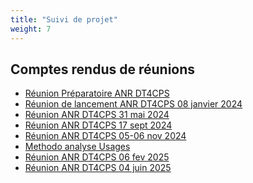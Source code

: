 ```yaml
---
title: "Suivi de projet"
weight: 7
---
```


## Comptes rendus de réunions

* <a href="/pdf/01%20Réunion%20Préparatoire%20ANR%20DT4CPS.pdf" target="_blank">Réunion Préparatoire ANR DT4CPS</a>
* <a href="/pdf/02%20Réunion%20de%20lancement%20ANR%20DT4CPS%2008%20janvier%202024.pdf" target="_blank">Réunion de lancement ANR DT4CPS 08 janvier 2024</a>
* <a href="/pdf/03%20Réunion%20ANR%20DT4CPS%2031%20mai%202024.pdf" target="_blank">Réunion ANR DT4CPS 31 mai 2024</a>
* <a href="/pdf/04%20Réunion%20ANR%20DT4CPS%2017%20sept%202024.pdf" target="_blank">Réunion ANR DT4CPS 17 sept 2024</a>
* <a href="/pdf/05%20Réunion%20ANR%20DT4CPS%2005-06%20nov%202024.pdf" target="_blank">Réunion ANR DT4CPS 05-06 nov 2024</a>
* <a href="/pdf/05%20Suite%20-%20Methodo%20analyse%20Usages.pdf" target="_blank">Methodo analyse Usages</a>
* <a href="/pdf/06%20Réunion%20ANR%20DT4CPS%2006%20fev%202025.pdf" target="_blank">Réunion ANR DT4CPS 06 fev 2025</a>
* <a href="/pdf/07%20Réunion%20ANR%20DT4CPS%2004%20juin%202025.pdf" target="_blank">Réunion ANR DT4CPS 04 juin 2025</a>